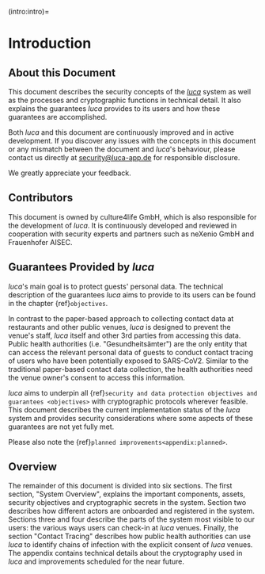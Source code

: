 (intro:intro)=
# Introduction

## About this Document

This document describes the security concepts of the [_luca_](https://luca-app.de) system as well as the processes and cryptographic functions in technical detail.
It also explains the guarantees _luca_ provides to its users and how these guarantees are accomplished.

Both _luca_ and this document are continuously improved and in active development.
If you discover any issues with the concepts in this document or any mismatch between the document and _luca_'s behaviour, please contact us directly at security@luca-app.de for responsible disclosure.

We greatly appreciate your feedback.

## Contributors

This document is owned by culture4life GmbH, which is also responsible for the development of _luca_.
It is continuously developed and reviewed in cooperation with security experts and partners such as neXenio GmbH and Frauenhofer AISEC.

## Guarantees Provided by _luca_

_luca_'s main goal is to protect guests' personal data.
The technical description of the guarantees _luca_ aims to provide to its users can be found in the chapter {ref}`objectives`.

In contrast to the paper-based approach to collecting contact data at restaurants and other public venues, _luca_ is designed to prevent the venue's staff, _luca_ itself and other 3rd parties from accessing this data.
Public health authorities (i.e. "Gesundheitsämter") are the only entity that can access the relevant personal data of guests to conduct contact tracing of users who have been potentially exposed to SARS-CoV2.
Similar to the traditional paper-based contact data collection, the health authorities need the venue owner's consent to access this information.

_luca_ aims to underpin all {ref}`security and data protection objectives and guarantees <objectives>` with cryptographic protocols wherever feasible.
This document describes the current implementation status of the _luca_ system and provides security considerations where some aspects of these guarantees are not yet fully met.

Please also note the {ref}`planned improvements<appendix:planned>`.

## Overview

The remainder of this document is divided into six sections.
The first section, "System Overview", explains the important components, assets, security objectives and cryptographic secrets in the system.
Section two describes how different actors are onboarded and registered in the system.
Sections three and four describe the parts of the system most visible to our users: the various ways users can check-in at _luca_ venues.
Finally, the section "Contact Tracing" describes how public health authorities can use _luca_ to identify chains of infection with the explicit consent of _luca_ venues.
The appendix contains technical details about the cryptography used in _luca_ and improvements scheduled for the near future.
